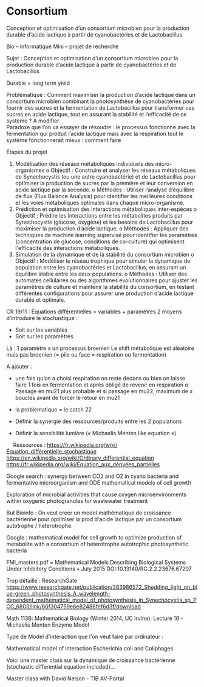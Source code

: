 # Consortium
Conception et optimisation d’un consortium microbien pour la production durable d’acide lactique à partir de cyanobactéries et de Lactobacillus

Bio – informatique 
Mini – projet de recherche 

Sujet : 
Conception et optimisation d’un consortium microbien pour la production durable d’acide lactique à partir de cyanobactéries et de Lactobacillus

Durable = long term yield 

Problématique :
Comment maximiser la production d’acide lactique dans un consortium microbien combinant la photosynthèse de cyanobactéries pour fournir des sucres et la fermentation de Lactobacillus pour transformer ces sucres en acide lactique, tout en assurant la stabilité et l’efficacité de ce système ?
	A modifier 	
Paradoxe que l’on va essayer de résoudre : le processus fonctionne avec la fermentation qui produit l’acide lactique mais avec la respiration tout le système fonctionnerait mieux : comment faire  

Étapes du projet
1.	Modélisation des réseaux métaboliques individuels des micro-organismes
o	Objectif : Construire et analyser les réseaux métaboliques de Synechocystis (ou une autre cyanobactérie) et de Lactobacillus pour optimiser la production de sucres par la première et leur conversion en acide lactique par la seconde.
o	Méthodes : Utiliser l’analyse d’équilibre de flux (Flux Balance Analysis) pour identifier les meilleures conditions et les voies métaboliques optimales dans chaque micro-organisme.
2.	Prédiction et optimisation des interactions métaboliques inter-espèces
o	Objectif : Prédire les interactions entre les métabolites produits par Synechocystis (glucose, oxygène) et les besoins de Lactobacillus pour maximiser la production d’acide lactique.
o	Méthodes : Appliquer des techniques de machine learning supervisé pour identifier les paramètres (concentration de glucose, conditions de co-culture) qui optimisent l'efficacité des interactions métaboliques.
3.	Simulation de la dynamique et de la stabilité du consortium microbien
o	Objectif : Modéliser le réseau trophique pour simuler la dynamique de population entre les cyanobactéries et Lactobacillus, en assurant un équilibre stable entre les deux populations.
o	Méthodes : Utiliser des automates cellulaires ou des algorithmes évolutionnaires pour ajuster les paramètres de culture et maintenir la stabilité du consortium, en testant différentes configurations pour assurer une production d’acide lactique durable et optimale.

CR 19/11 : 
Équations différentielles = variables + paramètres 
2 moyens d’introduire le stochastique : 
-	Soit sur les variables 
-	Soit sur les paramètres 

Là : 1 paramètre x un processus broenien 
Le shift métabolique est aléatoire mais pas broenien (= pile ou face = respiration ou fermentation) 

A ajouter : 
-	une fois qu’on a choisi respiration on reste dedans ou bien on laisse faire 1 fois en fermentation et après obligé de revenir en respiration
o	Passage en mu21 plus probable et si passage en mu22, maximum de x boucles avant de forcer le retour en mu21

-	la problematique = le catch 22

-	Définir la synergie des ressources/produits entre les 2 populations

-	Définir la sensibilité lumière (« Michaelis Menten like equation »)







 
Ressources : 
https://fr.wikipedia.org/wiki/Équation_différentielle_stochastique
https://en.wikipedia.org/wiki/Ordinary_differential_equation https://fr.wikipedia.org/wiki/Équation_aux_dérivées_partielles 

Google search : synergy between CO2 and O2 in cyano bacteria and fermentative microorganism and ODE mathematical  models of cell growth

Exploration of microbial activities that cause oxygen microenvironments within oxygenic photogranules for wastewater treatment

But Bioinfo : 
On veut creer un model mathématique de croissance bactérienne pour optimiser la prod d'acide lactique par un consortium autotrophe / heterotrophe.

Google : mathematical model for cell growth to optimize production of metabolite with a consortium of heterotrophe autotrophic photosynthetic bacteria

FMI_masters.pdf = 
Mathematical Models Describing Biological Systems Under Inhibitory Conditions
•	July 2015
DOI:10.13140/RG.2.2.23676.67207

Trop détaillé : ResearchGate
https://www.researchgate.net/publication/383986572_Shedding_light_on_blue-green_photosynthesis_A_wavelength-dependent_mathematical_model_of_photosynthesis_in_Synechocystis_sp_PCC_6803/link/66f304759e6e82486fef6d3f/download

Math 113B: Mathematical Biology (Winter 2014, UC Irvine): Lecture 16 - Michaelis Menten Enzyme Model


Type de Model d'interaction que l'on veut faire par ordinateur : 

Mathematical model of interaction Escherichia coli and Coliphages

Voici une master class sur la dynamique de croissance bactérienne (stochastic differential equation included)...

Master class with David Nelson - TIB AV-Portal

